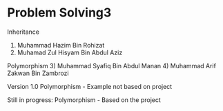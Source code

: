 # Problem Solving3

Inheritance
1) Muhammad Hazim Bin Rohizat 
2) Muhamad Zul Hisyam Bin Abdul Aziz

Polymorphism
3) Muhammad Syafiq Bin Abdul Manan
4) Muhammad Arif Zakwan Bin Zambrozi


Version 1.0
Polymorphism - Example not based on project


Still in progress:
Polymorphism - Based on the project
